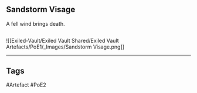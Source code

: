 ## Sandstorm Visage
A fell wind brings death.
##
![[Exiled-Vault/Exiled Vault Shared/Exiled Vault Artefacts/PoE1/_Images/Sandstorm Visage.png]]

---
## Tags
#Artefact
#PoE2